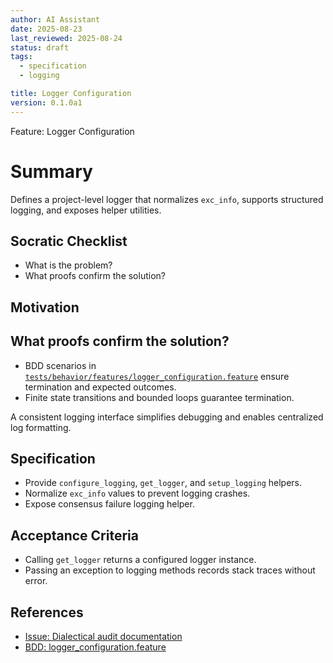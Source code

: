 ```yaml
---
author: AI Assistant
date: 2025-08-23
last_reviewed: 2025-08-24
status: draft
tags:
  - specification
  - logging

title: Logger Configuration
version: 0.1.0a1
---
```


Feature: Logger Configuration

# Summary

Defines a project-level logger that normalizes `exc_info`, supports structured logging, and exposes helper utilities.

## Socratic Checklist
- What is the problem?
- What proofs confirm the solution?

## Motivation

## What proofs confirm the solution?
- BDD scenarios in [`tests/behavior/features/logger_configuration.feature`](../../tests/behavior/features/logger_configuration.feature) ensure termination and expected outcomes.
- Finite state transitions and bounded loops guarantee termination.

A consistent logging interface simplifies debugging and enables centralized log formatting.

## Specification
- Provide `configure_logging`, `get_logger`, and `setup_logging` helpers.
- Normalize `exc_info` values to prevent logging crashes.
- Expose consensus failure logging helper.

## Acceptance Criteria
- Calling `get_logger` returns a configured logger instance.
- Passing an exception to logging methods records stack traces without error.

## References

- [Issue: Dialectical audit documentation](../../issues/dialectical-audit-documentation.md)
- [BDD: logger_configuration.feature](../../tests/behavior/features/logger_configuration.feature)
